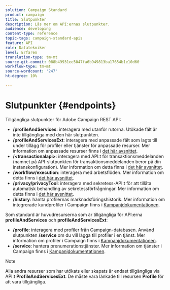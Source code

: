 ```yaml
---
solution: Campaign Standard
product: campaign
title: Slutpunkter
description: Läs mer om API:ernas slutpunkter.
audience: developing
content-type: reference
topic-tags: campaign-standard-apis
feature: API
role: Datatekniker
level: Erfaren
translation-type: tm+mt
source-git-commit: 088b49931ee5047fa6b949813ba17654b1e10d60
workflow-type: tm+mt
source-wordcount: '247'
ht-degree: 10%

---
```



# Slutpunkter {#endpoints}

Tillgängliga slutpunkter för Adobe Campaign REST API:

* **/profileAndServices**: interagera med utanför rutorna. Utökade fält är inte tillgängliga med den här slutpunkten.
* **/profileAndServicesExt**: interagera med anpassade fält som lagts till under tillägg för profiler eller tjänster för anpassade resurser. Mer information om anpassade resurser finns i [det här avsnittet](../../api/using/custom-resources.md).
* **/&lt;transactionalapi>**: interagera med API:t för transaktionsmeddelanden (namnet på API-slutpunkten för transaktionsmeddelanden beror på din instanskonfiguration). Mer information om detta finns i [det här avsnittet](../../api/using/managing-transactional-messages.md).
* **/workflow/execution**: interagera med arbetsflöden. Mer information om detta finns i [det här avsnittet](../../api/using/controlling-a-workflow.md).
* **/privacy/privacyTool**: interagera med sekretess-API:t för att tillåta automatisk behandling av sekretessförfrågningar. Mer information om detta finns i [det här avsnittet](../../api/using/creating-a-privacy-request.md).
* **/history**: hämta profilernas marknadsföringshistorik. Mer information om integrerade kundprofiler i Campaign finns i [Kampanjdokumentationen](https://helpx.adobe.com/campaign/standard/audiences/using/integrated-customer-profile.html).

Som standard är huvudresurserna som är tillgängliga för API:erna **profileAndServices** och **profileAndServicesExt**:

* **/profile**: interagera med profiler från Campaign-databasen. Använd slutpunkten **/service** om du vill lägga till profiler i en tjänst. Mer information om profiler i Campaign finns i [Kampanjdokumentationen](https://helpx.adobe.com/campaign/standard/audiences/using/about-profiles.html).
* **/service**: hantera prenumerationstjänster. Mer information om tjänster i Campaign finns i [Kampanjdokumentationen](https://helpx.adobe.com/campaign/standard/audiences/using/creating-a-service.html).

>[!NOTE]
>
>Alla andra resurser som har utökats eller skapats är endast tillgängliga via API:t **ProfileAndServicesExt**. De måste vara länkade till resursen **Profile** för att vara tillgängliga.
